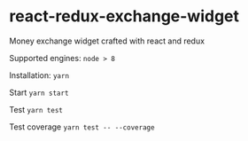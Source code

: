 # react-redux-exchange-widget

Money exchange widget crafted with react and redux

Supported engines:
`node > 8`

Installation:
`yarn`

Start
`yarn start`

Test
`yarn test`

Test coverage
`yarn test -- --coverage`
